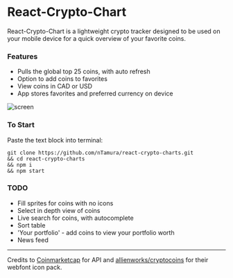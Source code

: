 # React-Crypto-Chart
React-Crypto-Chart is a lightweight crypto tracker designed to be used on your mobile device for a quick overview of your favorite coins.

### Features
- Pulls the global top 25 coins, with auto refresh
- Option to add coins to favorites
- View coins in CAD or USD
- App stores favorites and preferred currency on device

![screen](https://raw.githubusercontent.com/nTamura/react-crypto-charts/master/public/screen.png)

### To Start
Paste the text block into terminal:
```
git clone https://github.com/nTamura/react-crypto-charts.git
&& cd react-crypto-charts
&& npm i
&& npm start
```

### TODO
- Fill sprites for coins with no icons
- Select in depth view of coins
- Live search for coins, with autocomplete
- Sort table
- 'Your portfolio' - add coins to view your portfolio worth
- News feed


---

Credits to [Coinmarketcap](https://coinmarketcap.com/) for API and [allienworks/cryptocoins](https://github.com/allienworks/cryptocoins)
for their webfont icon pack.
